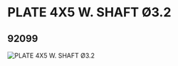 # PLATE 4X5 W. SHAFT Ø3.2
## 92099
![PLATE 4X5 W. SHAFT Ø3.2](https://lc-www-live-s.legocdn.com/media/bricks/5/2/4595710.jpg)